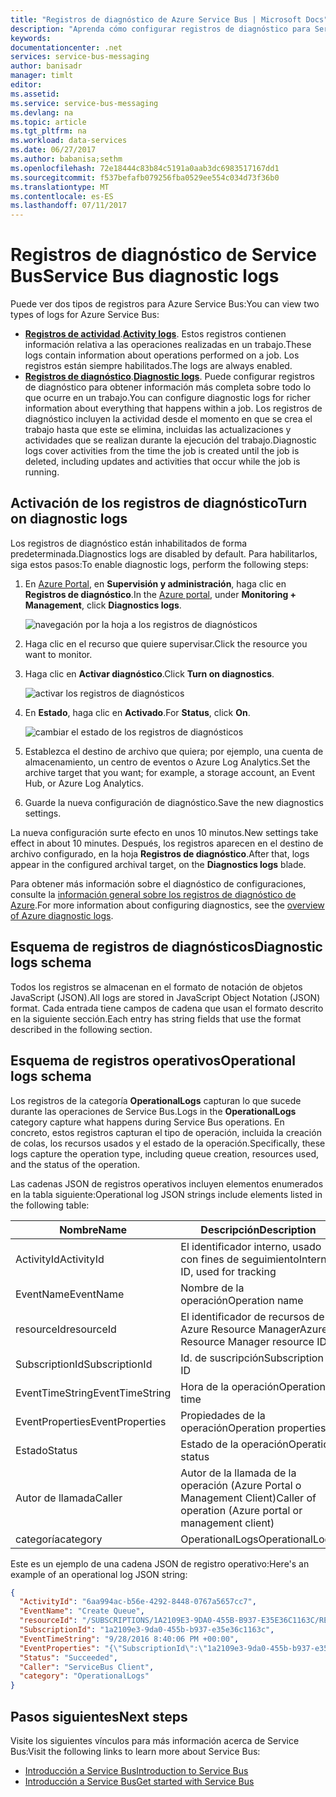 ```yaml
---
title: "Registros de diagnóstico de Azure Service Bus | Microsoft Docs"
description: "Aprenda cómo configurar registros de diagnóstico para Service Bus en Azure."
keywords: 
documentationcenter: .net
services: service-bus-messaging
author: banisadr
manager: timlt
editor: 
ms.assetid: 
ms.service: service-bus-messaging
ms.devlang: na
ms.topic: article
ms.tgt_pltfrm: na
ms.workload: data-services
ms.date: 06/27/2017
ms.author: babanisa;sethm
ms.openlocfilehash: 72e18444c83b84c5191a0aab3dc6983517167dd1
ms.sourcegitcommit: f537befafb079256fba0529ee554c034d73f36b0
ms.translationtype: MT
ms.contentlocale: es-ES
ms.lasthandoff: 07/11/2017
---
```

# <a name="service-bus-diagnostic-logs"></a><span data-ttu-id="e2f2a-103">Registros de diagnóstico de Service Bus</span><span class="sxs-lookup"><span data-stu-id="e2f2a-103">Service Bus diagnostic logs</span></span>

<span data-ttu-id="e2f2a-104">Puede ver dos tipos de registros para Azure Service Bus:</span><span class="sxs-lookup"><span data-stu-id="e2f2a-104">You can view two types of logs for Azure Service Bus:</span></span>
* <span data-ttu-id="e2f2a-105">**[Registros de actividad](../monitoring-and-diagnostics/monitoring-overview-activity-logs.md)**.</span><span class="sxs-lookup"><span data-stu-id="e2f2a-105">**[Activity logs](../monitoring-and-diagnostics/monitoring-overview-activity-logs.md)**.</span></span> <span data-ttu-id="e2f2a-106">Estos registros contienen información relativa a las operaciones realizadas en un trabajo.</span><span class="sxs-lookup"><span data-stu-id="e2f2a-106">These logs contain information about operations performed on a job.</span></span> <span data-ttu-id="e2f2a-107">Los registros están siempre habilitados.</span><span class="sxs-lookup"><span data-stu-id="e2f2a-107">The logs are always enabled.</span></span>
* <span data-ttu-id="e2f2a-108">**[Registros de diagnóstico](../monitoring-and-diagnostics/monitoring-overview-of-diagnostic-logs.md)**.</span><span class="sxs-lookup"><span data-stu-id="e2f2a-108">**[Diagnostic logs](../monitoring-and-diagnostics/monitoring-overview-of-diagnostic-logs.md)**.</span></span> <span data-ttu-id="e2f2a-109">Puede configurar registros de diagnóstico para obtener información más completa sobre todo lo que ocurre en un trabajo.</span><span class="sxs-lookup"><span data-stu-id="e2f2a-109">You can configure diagnostic logs for richer information about everything that happens within a job.</span></span> <span data-ttu-id="e2f2a-110">Los registros de diagnóstico incluyen la actividad desde el momento en que se crea el trabajo hasta que este se elimina, incluidas las actualizaciones y actividades que se realizan durante la ejecución del trabajo.</span><span class="sxs-lookup"><span data-stu-id="e2f2a-110">Diagnostic logs cover activities from the time the job is created until the job is deleted, including updates and activities that occur while the job is running.</span></span>

## <a name="turn-on-diagnostic-logs"></a><span data-ttu-id="e2f2a-111">Activación de los registros de diagnóstico</span><span class="sxs-lookup"><span data-stu-id="e2f2a-111">Turn on diagnostic logs</span></span>

<span data-ttu-id="e2f2a-112">Los registros de diagnóstico están inhabilitados de forma predeterminada.</span><span class="sxs-lookup"><span data-stu-id="e2f2a-112">Diagnostics logs are disabled by default.</span></span> <span data-ttu-id="e2f2a-113">Para habilitarlos, siga estos pasos:</span><span class="sxs-lookup"><span data-stu-id="e2f2a-113">To enable diagnostic logs, perform the following steps:</span></span>

1.  <span data-ttu-id="e2f2a-114">En [Azure Portal](https://portal.azure.com), en **Supervisión y administración**, haga clic en **Registros de diagnóstico**.</span><span class="sxs-lookup"><span data-stu-id="e2f2a-114">In the [Azure portal](https://portal.azure.com), under **Monitoring + Management**, click **Diagnostics logs**.</span></span>

    ![navegación por la hoja a los registros de diagnósticos](./media/service-bus-diagnostic-logs/image1.png)

2. <span data-ttu-id="e2f2a-116">Haga clic en el recurso que quiere supervisar.</span><span class="sxs-lookup"><span data-stu-id="e2f2a-116">Click the resource you want to monitor.</span></span>  

3.  <span data-ttu-id="e2f2a-117">Haga clic en **Activar diagnóstico**.</span><span class="sxs-lookup"><span data-stu-id="e2f2a-117">Click **Turn on diagnostics**.</span></span>

    ![activar los registros de diagnósticos](./media/service-bus-diagnostic-logs/image2.png)

4.  <span data-ttu-id="e2f2a-119">En **Estado**, haga clic en **Activado**.</span><span class="sxs-lookup"><span data-stu-id="e2f2a-119">For **Status**, click **On**.</span></span>

    ![cambiar el estado de los registros de diagnósticos](./media/service-bus-diagnostic-logs/image3.png)

5.  <span data-ttu-id="e2f2a-121">Establezca el destino de archivo que quiera; por ejemplo, una cuenta de almacenamiento, un centro de eventos o Azure Log Analytics.</span><span class="sxs-lookup"><span data-stu-id="e2f2a-121">Set the archive target that you want; for example, a storage account, an Event Hub, or Azure Log Analytics.</span></span>

6.  <span data-ttu-id="e2f2a-122">Guarde la nueva configuración de diagnóstico.</span><span class="sxs-lookup"><span data-stu-id="e2f2a-122">Save the new diagnostics settings.</span></span>

<span data-ttu-id="e2f2a-123">La nueva configuración surte efecto en unos 10 minutos.</span><span class="sxs-lookup"><span data-stu-id="e2f2a-123">New settings take effect in about 10 minutes.</span></span> <span data-ttu-id="e2f2a-124">Después, los registros aparecen en el destino de archivo configurado, en la hoja **Registros de diagnóstico**.</span><span class="sxs-lookup"><span data-stu-id="e2f2a-124">After that, logs appear in the configured archival target, on the **Diagnostics logs** blade.</span></span>

<span data-ttu-id="e2f2a-125">Para obtener más información sobre el diagnóstico de configuraciones, consulte la [información general sobre los registros de diagnóstico de Azure](../monitoring-and-diagnostics/monitoring-overview-of-diagnostic-logs.md).</span><span class="sxs-lookup"><span data-stu-id="e2f2a-125">For more information about configuring diagnostics, see the [overview of Azure diagnostic logs](../monitoring-and-diagnostics/monitoring-overview-of-diagnostic-logs.md).</span></span>

## <a name="diagnostic-logs-schema"></a><span data-ttu-id="e2f2a-126">Esquema de registros de diagnósticos</span><span class="sxs-lookup"><span data-stu-id="e2f2a-126">Diagnostic logs schema</span></span>

<span data-ttu-id="e2f2a-127">Todos los registros se almacenan en el formato de notación de objetos JavaScript (JSON).</span><span class="sxs-lookup"><span data-stu-id="e2f2a-127">All logs are stored in JavaScript Object Notation (JSON) format.</span></span> <span data-ttu-id="e2f2a-128">Cada entrada tiene campos de cadena que usan el formato descrito en la siguiente sección.</span><span class="sxs-lookup"><span data-stu-id="e2f2a-128">Each entry has string fields that use the format described in the following section.</span></span>

## <a name="operational-logs-schema"></a><span data-ttu-id="e2f2a-129">Esquema de registros operativos</span><span class="sxs-lookup"><span data-stu-id="e2f2a-129">Operational logs schema</span></span>

<span data-ttu-id="e2f2a-130">Los registros de la categoría **OperationalLogs** capturan lo que sucede durante las operaciones de Service Bus.</span><span class="sxs-lookup"><span data-stu-id="e2f2a-130">Logs in the **OperationalLogs** category capture what happens during Service Bus operations.</span></span> <span data-ttu-id="e2f2a-131">En concreto, estos registros capturan el tipo de operación, incluida la creación de colas, los recursos usados y el estado de la operación.</span><span class="sxs-lookup"><span data-stu-id="e2f2a-131">Specifically, these logs capture the operation type, including queue creation, resources used, and the status of the operation.</span></span>

<span data-ttu-id="e2f2a-132">Las cadenas JSON de registros operativos incluyen elementos enumerados en la tabla siguiente:</span><span class="sxs-lookup"><span data-stu-id="e2f2a-132">Operational log JSON strings include elements listed in the following table:</span></span>

<span data-ttu-id="e2f2a-133">Nombre</span><span class="sxs-lookup"><span data-stu-id="e2f2a-133">Name</span></span> | <span data-ttu-id="e2f2a-134">Descripción</span><span class="sxs-lookup"><span data-stu-id="e2f2a-134">Description</span></span>
------- | -------
<span data-ttu-id="e2f2a-135">ActivityId</span><span class="sxs-lookup"><span data-stu-id="e2f2a-135">ActivityId</span></span> | <span data-ttu-id="e2f2a-136">El identificador interno, usado con fines de seguimiento</span><span class="sxs-lookup"><span data-stu-id="e2f2a-136">Internal ID, used for tracking</span></span>
<span data-ttu-id="e2f2a-137">EventName</span><span class="sxs-lookup"><span data-stu-id="e2f2a-137">EventName</span></span> | <span data-ttu-id="e2f2a-138">Nombre de la operación</span><span class="sxs-lookup"><span data-stu-id="e2f2a-138">Operation name</span></span>           
<span data-ttu-id="e2f2a-139">resourceId</span><span class="sxs-lookup"><span data-stu-id="e2f2a-139">resourceId</span></span> | <span data-ttu-id="e2f2a-140">El identificador de recursos de Azure Resource Manager</span><span class="sxs-lookup"><span data-stu-id="e2f2a-140">Azure Resource Manager resource ID</span></span>
<span data-ttu-id="e2f2a-141">SubscriptionId</span><span class="sxs-lookup"><span data-stu-id="e2f2a-141">SubscriptionId</span></span> | <span data-ttu-id="e2f2a-142">Id. de suscripción</span><span class="sxs-lookup"><span data-stu-id="e2f2a-142">Subscription ID</span></span>
<span data-ttu-id="e2f2a-143">EventTimeString</span><span class="sxs-lookup"><span data-stu-id="e2f2a-143">EventTimeString</span></span> | <span data-ttu-id="e2f2a-144">Hora de la operación</span><span class="sxs-lookup"><span data-stu-id="e2f2a-144">Operation time</span></span>
<span data-ttu-id="e2f2a-145">EventProperties</span><span class="sxs-lookup"><span data-stu-id="e2f2a-145">EventProperties</span></span> | <span data-ttu-id="e2f2a-146">Propiedades de la operación</span><span class="sxs-lookup"><span data-stu-id="e2f2a-146">Operation properties</span></span>
<span data-ttu-id="e2f2a-147">Estado</span><span class="sxs-lookup"><span data-stu-id="e2f2a-147">Status</span></span> | <span data-ttu-id="e2f2a-148">Estado de la operación</span><span class="sxs-lookup"><span data-stu-id="e2f2a-148">Operation status</span></span>
<span data-ttu-id="e2f2a-149">Autor de llamada</span><span class="sxs-lookup"><span data-stu-id="e2f2a-149">Caller</span></span> | <span data-ttu-id="e2f2a-150">Autor de la llamada de la operación (Azure Portal o Management Client)</span><span class="sxs-lookup"><span data-stu-id="e2f2a-150">Caller of operation (Azure portal or management client)</span></span>
<span data-ttu-id="e2f2a-151">categoría</span><span class="sxs-lookup"><span data-stu-id="e2f2a-151">category</span></span> | <span data-ttu-id="e2f2a-152">OperationalLogs</span><span class="sxs-lookup"><span data-stu-id="e2f2a-152">OperationalLogs</span></span>

<span data-ttu-id="e2f2a-153">Este es un ejemplo de una cadena JSON de registro operativo:</span><span class="sxs-lookup"><span data-stu-id="e2f2a-153">Here's an example of an operational log JSON string:</span></span>

```json
{
  "ActivityId": "6aa994ac-b56e-4292-8448-0767a5657cc7",
  "EventName": "Create Queue",
  "resourceId": "/SUBSCRIPTIONS/1A2109E3-9DA0-455B-B937-E35E36C1163C/RESOURCEGROUPS/DEFAULT-SERVICEBUS-CENTRALUS/PROVIDERS/MICROSOFT.SERVICEBUS/NAMESPACES/SHOEBOXEHNS-CY4001",
  "SubscriptionId": "1a2109e3-9da0-455b-b937-e35e36c1163c",
  "EventTimeString": "9/28/2016 8:40:06 PM +00:00",
  "EventProperties": "{\"SubscriptionId\":\"1a2109e3-9da0-455b-b937-e35e36c1163c\",\"Namespace\":\"shoeboxehns-cy4001\",\"Via\":\"https://shoeboxehns-cy4001.servicebus.windows.net/f8096791adb448579ee83d30e006a13e/?api-version=2016-07\",\"TrackingId\":\"5ee74c9e-72b5-4e98-97c4-08a62e56e221_G1\"}",
  "Status": "Succeeded",
  "Caller": "ServiceBus Client",
  "category": "OperationalLogs"
}
```

## <a name="next-steps"></a><span data-ttu-id="e2f2a-154">Pasos siguientes</span><span class="sxs-lookup"><span data-stu-id="e2f2a-154">Next steps</span></span>

<span data-ttu-id="e2f2a-155">Visite los siguientes vínculos para más información acerca de Service Bus:</span><span class="sxs-lookup"><span data-stu-id="e2f2a-155">Visit the following links to learn more about Service Bus:</span></span>

* [<span data-ttu-id="e2f2a-156">Introducción a Service Bus</span><span class="sxs-lookup"><span data-stu-id="e2f2a-156">Introduction to Service Bus</span></span>](service-bus-messaging-overview.md)
* [<span data-ttu-id="e2f2a-157">Introducción a Service Bus</span><span class="sxs-lookup"><span data-stu-id="e2f2a-157">Get started with Service Bus</span></span>](service-bus-dotnet-get-started-with-queues.md)
